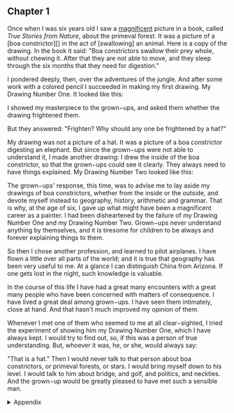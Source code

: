 ## Chapter 1

Once when I was six years old I saw a [magnificent][] picture in a book, called *True Stories from Nature*, about the primeval forest. It was a picture of a [boa constrictor][] in the act of [swallowing] an animal. Here is a copy of the drawing. In the book it said: "Boa constrictors swallow their prey whole, without chewing it. After that they are not able to move, and they sleep through the six months that they need for digestion."

[magnificent]: # "壮丽的"

I pondered deeply, then, over the adventures of the jungle. And after some work with a colored pencil I succeeded in making my first drawing. My Drawing Number One. It looked like this:

I showed my masterpiece to the grown−ups, and asked them whether the drawing frightened them.

But they answered: "Frighten? Why should any one be frightened by a hat?"

My drawing was not a picture of a hat. It was a picture of a boa constrictor digesting an elephant. But since the grown−ups were not able to understand it, I made another drawing: I drew the inside of the boa constrictor, so that the grown−ups could see it clearly. They always need to have things explained. My Drawing Number Two looked like this:

The grown−ups' response, this time, was to advise me to lay aside my drawings of boa constrictors, whether from the inside or the outside, and devote myself instead to geography, history, arithmetic and grammar. That is why, at the age of six, I gave up what might have been a magnificent career as a painter. I had been disheartened by the failure of my Drawing Number One and my Drawing Number Two. Grown−ups never understand anything by themselves, and it is tiresome for children to be always and forever explaining things to them.

So then I chose another profession, and learned to pilot airplanes. I have flown a little over all parts of the world; and it is true that geography has been very useful to me. At a glance I can distinguish China from Arizona. If one gets lost in the night, such knowledge is valuable.

In the course of this life I have had a great many encounters with a great many people who have been concerned with matters of consequence. I have lived a great deal among grown−ups. I have seen them intimately, close at hand. And that hasn't much improved my opinion of them.

Whenever I met one of them who seemed to me at all clear−sighted, I tried the experiment of showing him my Drawing Number One, which I have always kept. I would try to find out, so, if this was a person of true understanding. But, whoever it was, he, or she, would always say:

"That is a hat." Then I would never talk to that person about boa constrictors, or primeval forests, or stars. I would bring myself down to his level. I would talk to him about bridge, and golf, and politics, and neckties. And the grown−up would be greatly pleased to have met such a sensible man.

<details>
<summary>Appendix</summary>
    
<p>我 6 岁的时候在书上看到了一些令人震撼的图片，书名叫做《大自然真实的故事》，内容是关于原始森林的。有一张照片是一条蟒蛇在吞食猎物，书上说，蟒蛇会直接吞下整只动物，也不嚼，吃完之后就开始睡觉，用 6 个月的时间来消化食物。</p>

<p>后来我就经常想着丛林冒险，还用彩色铅笔画了一些画，其中一副是这样的：</p>

<p>我给大人看这幅画，问这幅画有没有吓到他们。他们却说，为什么要害怕一顶帽子？</p>

<p>我画的不是帽子，是一条吞掉了大象的蟒蛇。但是大人没能理解它，我就画了另外一副，把蟒蛇肚子里面的东西也画了出来，这样大人们就能明白了。</p>

<p>这次，大人们说，让我把这条蟒蛇的画放在一边，去关注地理、历史、数学和语文。这就是为什么我在 6 岁的时候，放弃了成为一个画家的机会。我对之前画的两幅画感到伤心，大人们自己永远也不会理解这些画，孩子们也总是懒得解释这些事情。</p>

<p>所以我选择了另一个专业，成为了飞行员。我飞行在世界上的任何一个地方，地理知识对我来说也确实有用。我瞥一眼就能区分中国和亚利桑那州。如果有人在夜晚迷失了方向，这些知识就更显得有价值了。</p>

<p>这一生中我遇到过很多人，发生过很多事情。我和成年人一起生活，近距离的观察他们。我并没有改变对成年人的观点。</p>

<p>每当我遇到聪明机智的人，我都会尝试把以前的两幅画给他们看，无一例外的，无论是男人或者女人，他们总是会说，这是一顶帽子。我无法开口谈论蟒蛇、原始森林、星星。我必须得把自己降低到和他们一样的水平，去谈论婚姻、高尔夫球、政治、领带，我想大多数人希望遇到的是这种类型“懂事”的成年人。</p>

</details>
